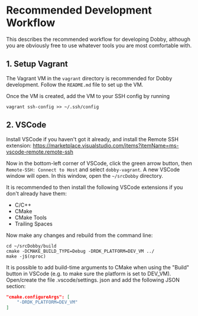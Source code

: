 # Recommended Development Workflow
This describes the recommended workflow for developing Dobby, although you are obviously free to use whatever tools you are most comfortable with.

## 1. Setup Vagrant
The Vagrant VM in the `vagrant` directory is recommended for Dobby development. Follow the `README.md` file to set up the VM.

Once the VM is created, add the VM to your SSH config by running
```
vagrant ssh-config >> ~/.ssh/config
```

## 2. VSCode
Install VSCode if you haven't got it already, and install the Remote SSH extension: https://marketplace.visualstudio.com/items?itemName=ms-vscode-remote.remote-ssh

Now in the bottom-left corner of VSCode, click the green arrow button, then `Remote-SSH: Connect to Host` and select `dobby-vagrant`. A new VSCode window will open. In this window, open the `~/srcDobby` directory.

It is recommended to then install the following VSCode extensions if you don't already have them:

* C/C++
* CMake
* CMake Tools
* Trailing Spaces

Now make any changes and rebuild from the command line:
```
cd ~/srcDobby/build
cmake -DCMAKE_BUILD_TYPE=Debug -DRDK_PLATFORM=DEV_VM ../
make -j$(nproc)
```

It is possible to add build-time arguments to CMake when using the "Build" button in VSCode (e.g. to make sure the platform is set to DEV_VM). Open/create the file .vscode/settings.
json and add the following JSON section:
```json
"cmake.configureArgs": [
    "-DRDK_PLATFORM=DEV_VM"
]
```